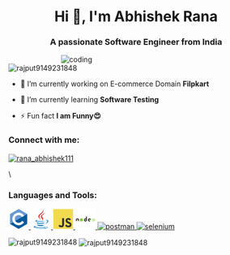 <h1 align="center">Hi 👋, I'm Abhishek Rana</h1>
<h3 align="center">A passionate Software Engineer from India</h3>
<img align="right"alt="coding"width="400"src="https://www.bing.com/images/search?view=detailV2&ccid=VON9gHTr&id=747DF8D95E85CE2CC04F281CB6211E2B48C97D7D&thid=OIP.VON9gHTrzeHZbHfXsqfzEAHaEq&mediaurl=https%3a%2f%2fi.pinimg.com%2foriginals%2f54%2fe3%2f7d%2f54e37d8074ebcde1d96c77d7b2a7f310.gif&exph=428&expw=680&q=animated+coding+gif&simid=607995081345363948&FORM=IRPRST&ck=E1845CDFC81102F61EF20CC425518278&selectedIndex=9">

<p align="left"> <img src="https://komarev.com/ghpvc/?username=rajput9149231848&label=Profile%20views&color=0e75b6&style=flat" alt="rajput9149231848" /> </p>

- 🔭 I’m currently working on E-commerce Domain **Filpkart**

- 🌱 I’m currently learning **Software Testing**

- ⚡ Fun fact **I am Funny😍**

<h3 align="left">Connect with me:</h3>
<p align="left">
<a href="https://instagram.com/rana_abhishek111" target="blank"><img align="center" src="https://raw.githubusercontent.com/rahuldkjain/github-profile-readme-generator/master/src/images/icons/Social/instagram.svg" alt="rana_abhishek111" height="30" width="40" /></a>
</p>
\
<h3 align="left">Languages and Tools:</h3>
<p align="left"> <a href="https://www.cprogramming.com/" target="_blank" rel="noreferrer"> <img src="https://raw.githubusercontent.com/devicons/devicon/master/icons/c/c-original.svg" alt="c" width="40" height="40"/> </a> <a href="https://www.java.com" target="_blank" rel="noreferrer"> <img src="https://raw.githubusercontent.com/devicons/devicon/master/icons/java/java-original.svg" alt="java" width="40" height="40"/> </a> <a href="https://developer.mozilla.org/en-US/docs/Web/JavaScript" target="_blank" rel="noreferrer"> <img src="https://raw.githubusercontent.com/devicons/devicon/master/icons/javascript/javascript-original.svg" alt="javascript" width="40" height="40"/> </a> <a href="https://nodejs.org" target="_blank" rel="noreferrer"> <img src="https://raw.githubusercontent.com/devicons/devicon/master/icons/nodejs/nodejs-original-wordmark.svg" alt="nodejs" width="40" height="40"/> </a> <a href="https://postman.com" target="_blank" rel="noreferrer"> <img src="https://www.vectorlogo.zone/logos/getpostman/getpostman-icon.svg" alt="postman" width="40" height="40"/> </a> <a href="https://www.selenium.dev" target="_blank" rel="noreferrer"> <img src="https://raw.githubusercontent.com/detain/svg-logos/780f25886640cef088af994181646db2f6b1a3f8/svg/selenium-logo.svg" alt="selenium" width="40" height="40"/> </a> </p>

<p><img align="left" src="https://github-readme-stats.vercel.app/api/top-langs?username=rajput9149231848&show_icons=true&locale=en&layout=compact" alt="rajput9149231848" /></p>

<p>&nbsp;<img align="center" src="https://github-readme-stats.vercel.app/api?username=rajput9149231848&show_icons=true&locale=en" alt="rajput9149231848" /></p>

